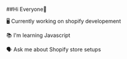 ##Hi Everyone👋



🖥️ Currently working on shopify developement

📚 I'm learning Javascript

🗣️ Ask me about Shopify store setups
